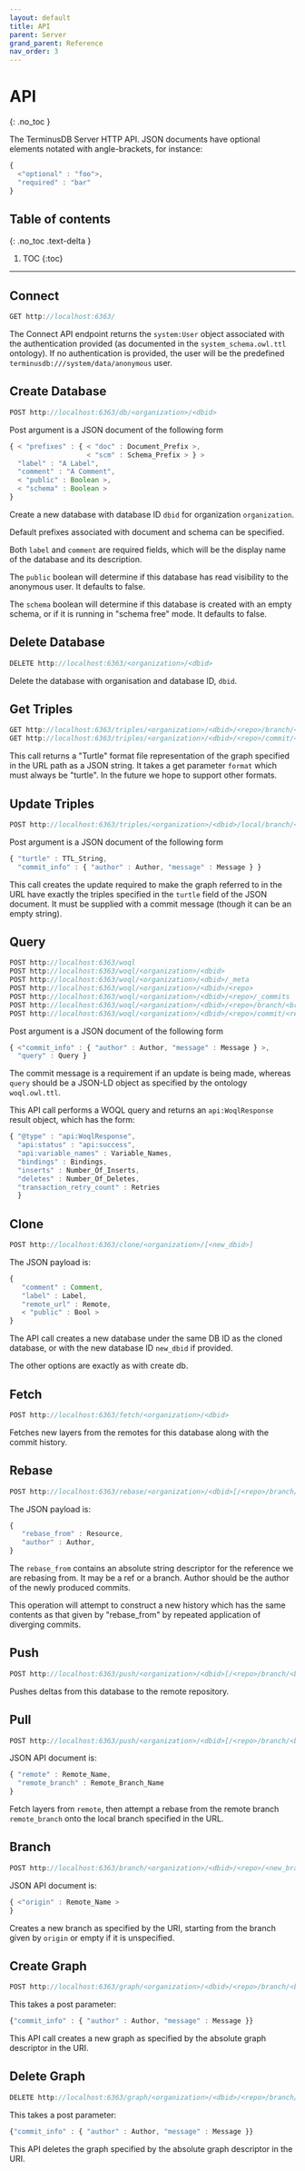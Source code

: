 ```yaml
---
layout: default
title: API
parent: Server
grand_parent: Reference
nav_order: 3
---
```


# API
{: .no_toc }

The TerminusDB Server HTTP API. JSON documents have optional elements notated with angle-brackets, for instance:

```jsx
{
  <"optional" : "foo">,
  "required" : "bar"
}
```

## Table of contents
{: .no_toc .text-delta }

1. TOC
{:toc}

---

## Connect

```jsx
GET http://localhost:6363/
```

The Connect API endpoint returns the `system:User` object associated
with the authentication provided (as documented in the
`system_schema.owl.ttl` ontology). If no authentication is provided,
the user will be the predefined `terminusdb:///system/data/anonymous`
user.

## Create Database

```jsx
POST http://localhost:6363/db/<organization>/<dbid>
```

Post argument is a JSON document of the following form

```jsx
{ < "prefixes" : { < "doc" : Document_Prefix >,
                   < "scm" : Schema_Prefix > } >
  "label" : "A Label",
  "comment" : "A Comment",
  < "public" : Boolean >,
  < "schema" : Boolean >
}
```
Create a new database with database ID `dbid` for organization `organization`.

Default prefixes associated with document and schema can be specified.

Both `label` and `comment` are required fields, which will be the
display name of the database and its description.

The `public` boolean will determine if this database has read visibility
to the anonymous user. It defaults to false.

The `schema` boolean will determine if this database is created with
an empty schema, or if it is running in "schema free" mode. It
defaults to false.

## Delete Database

```jsx
DELETE http://localhost:6363/<organization>/<dbid>
```
Delete the database with organisation <organization> and database ID, `dbid`.

## Get Triples

```jsx
GET http://localhost:6363/triples/<organization>/<dbid>/<repo>/branch/<branchid>/<type>/<name><?format=turtle>
GET http://localhost:6363/triples/<organization>/<dbid>/<repo>/commit/<refid>/<type>/<name><?format=turtle>
```

This call returns a "Turtle" format file representation of the graph
specified in the URL path as a JSON string. It takes a get parameter
`format` which must always be "turtle". In the future we hope to
support other formats.

## Update Triples

```jsx
POST http://localhost:6363/triples/<organization>/<dbid>/local/branch/<branchid>/<type>/<name>
```
Post argument is a JSON document of the following form

```jsx
{ "turtle" : TTL_String,
  "commit_info" : { "author" : Author, "message" : Message } }
```

This call creates the update required to make the graph referred to in
the URL have exactly the triples specified in the `turtle` field of
the JSON document. It must be supplied with a commit message (though
it can be an empty string).

## Query

```jsx
POST http://localhost:6363/woql
POST http://localhost:6363/woql/<organization>/<dbid>
POST http://localhost:6363/woql/<organization>/<dbid>/_meta
POST http://localhost:6363/woql/<organization>/<dbid>/<repo>
POST http://localhost:6363/woql/<organization>/<dbid>/<repo>/_commits
POST http://localhost:6363/woql/<organization>/<dbid>/<repo>/branch/<branchid>
POST http://localhost:6363/woql/<organization>/<dbid>/<repo>/commit/<refid>
```

Post argument is a JSON document of the following form

```jsx
{ <"commit_info" : { "author" : Author, "message" : Message } >,
  "query" : Query }
```

The commit message is a requirement if an update is being made, whereas `query` should be a JSON-LD object as specified by the ontology `woql.owl.ttl`.

This API call performs a WOQL query and returns an `api:WoqlResponse`
result object, which has the form:

```jsx
{ "@type" : "api:WoqlResponse",
  "api:status" : "api:success",
  "api:variable_names" : Variable_Names,
  "bindings" : Bindings,
  "inserts" : Number_Of_Inserts,
  "deletes" : Number_Of_Deletes,
  "transaction_retry_count" : Retries
  }
```

## Clone

```jsx
POST http://localhost:6363/clone/<organization>/[<new_dbid>]
```

The JSON payload is:

```jsx
{
   "comment" : Comment,
   "label" : Label,
   "remote_url" : Remote,
   < "public" : Bool >
}
```

The API call creates a new database under the same DB ID as the cloned
database, or with the new database ID `new_dbid` if provided.

The other options are exactly as with create db.

## Fetch

```jsx
POST http://localhost:6363/fetch/<organization>/<dbid>
```

Fetches new layers from the remotes for this database along with the
commit history.

## Rebase

```jsx
POST http://localhost:6363/rebase/<organization>/<dbid>[/<repo>/branch/<branchid>]
```

The JSON payload is:

```jsx
{
   "rebase_from" : Resource,
   "author" : Author,
}
```

The `rebase_from` contains an absolute string descriptor for the reference we are rebasing from. It may be a ref or a branch. Author should be the author of the newly produced commits.

This operation will attempt to construct a new history which has the
same contents as that given by "rebase_from" by repeated application
of diverging commits.

## Push

```jsx
POST http://localhost:6363/push/<organization>/<dbid>[/<repo>/branch/<branchid>/]
```

Pushes deltas from this database to the remote repository.

## Pull

```jsx
POST http://localhost:6363/push/<organization>/<dbid>[/<repo>/branch/<branchid>/]
```
JSON API document is:

```jsx
{ "remote" : Remote_Name,
  "remote_branch" : Remote_Branch_Name
}
```

Fetch layers from `remote`, then attempt a rebase from the remote branch `remote_branch` onto the local branch specified in the URL.

## Branch

```jsx
POST http://localhost:6363/branch/<organization>/<dbid>/<repo>/<new_branchid>
```

JSON API document is:

```jsx
{ <"origin" : Remote_Name >
}
```

Creates a new branch as specified by the URI, starting from the branch given by `origin` or empty if it is unspecified.

## Create Graph

```jsx
POST http://localhost:6363/graph/<organization>/<dbid>/<repo>/branch/<branchid>/<instance|schema|inference>/<graphid>
```

This takes a post parameter:

```jsx
{"commit_info" : { "author" : Author, "message" : Message }}
```

This API call creates a new graph as specified by the absolute graph descriptor in the URI.

## Delete Graph

```jsx
DELETE http://localhost:6363/graph/<organization>/<dbid>/<repo>/branch/<branchid>/<instance|schema|inference>/<graphid>
```

This takes a post parameter:

```jsx
{"commit_info" : { "author" : Author, "message" : Message }}
```
This API deletes the graph specified by the absolute graph descriptor in the URI.
